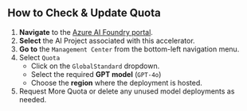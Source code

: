 ## How to Check & Update Quota

1. **Navigate** to the [Azure AI Foundry portal](https://ai.azure.com/).  
2. **Select** the AI Project associated with this accelerator.  
3. **Go to** the `Management Center` from the bottom-left navigation menu.  
4. Select `Quota`  
   - Click on the `GlobalStandard` dropdown.  
   - Select the required **GPT model** (`GPT-4o`)
   - Choose the **region** where the deployment is hosted.  
5. Request More Quota or delete any unused model deployments as needed.  
